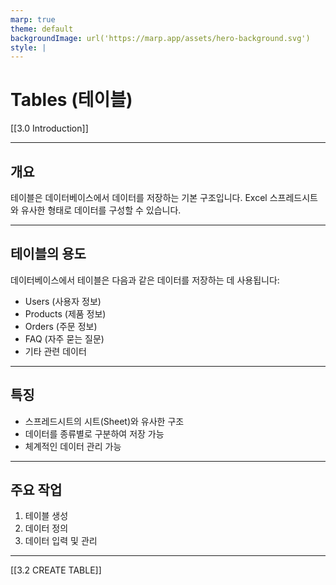 ```yaml
---
marp: true
theme: default
backgroundImage: url('https://marp.app/assets/hero-background.svg')
style: |
---
```


# Tables (테이블)

[[3.0 Introduction]]

---

## 개요

테이블은 데이터베이스에서 데이터를 저장하는 기본 구조입니다. Excel 스프레드시트와 유사한 형태로 데이터를 구성할 수 있습니다.

---

## 테이블의 용도

데이터베이스에서 테이블은 다음과 같은 데이터를 저장하는 데 사용됩니다:

- Users (사용자 정보)
- Products (제품 정보)
- Orders (주문 정보)
- FAQ (자주 묻는 질문)
- 기타 관련 데이터

---

## 특징

- 스프레드시트의 시트(Sheet)와 유사한 구조
- 데이터를 종류별로 구분하여 저장 가능
- 체계적인 데이터 관리 가능

---

## 주요 작업

1. 테이블 생성
2. 데이터 정의
3. 데이터 입력 및 관리

---

[[3.2 CREATE TABLE]]
